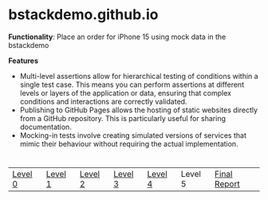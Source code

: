 # bstackdemo.github.io

**Functionality**: Place an order for iPhone 15 using mock data in the bstackdemo

**Features**
- Multi-level assertions allow for hierarchical testing of conditions within a single test case. This means you can perform assertions at different levels or layers of the application or data, ensuring that complex conditions and interactions are correctly validated.
- Publishing to GitHub Pages allows the hosting of static websites directly from a GitHub repository. This is particularly useful for sharing documentation.
- Mocking-in tests involve creating simulated versions of services that mimic their behaviour without requiring the actual implementation. 
#
<table>
  <tr>
    <td><a href="https://github.com/Cerosh/bstackdemo.github.io/tree/level.0">Level 0</a></td>
    <td><a href="https://github.com/Cerosh/bstackdemo.github.io/tree/level.1">Level 1</a></td>
    <td><a href="https://github.com/Cerosh/bstackdemo.github.io/tree/level.2">Level 2</a></td>
    <td><a href="https://github.com/Cerosh/bstackdemo.github.io/tree/level.3">Level 3</a></td>
    <td><a href="https://github.com/Cerosh/bstackdemo.github.io/tree/level.4">Level 4</a></td>
    <td>Level 5</td>
    <td><a href="https://Cerosh.github.io/bstackdemo.github.io">Final Report</a></td>
  </tr>
</table>
